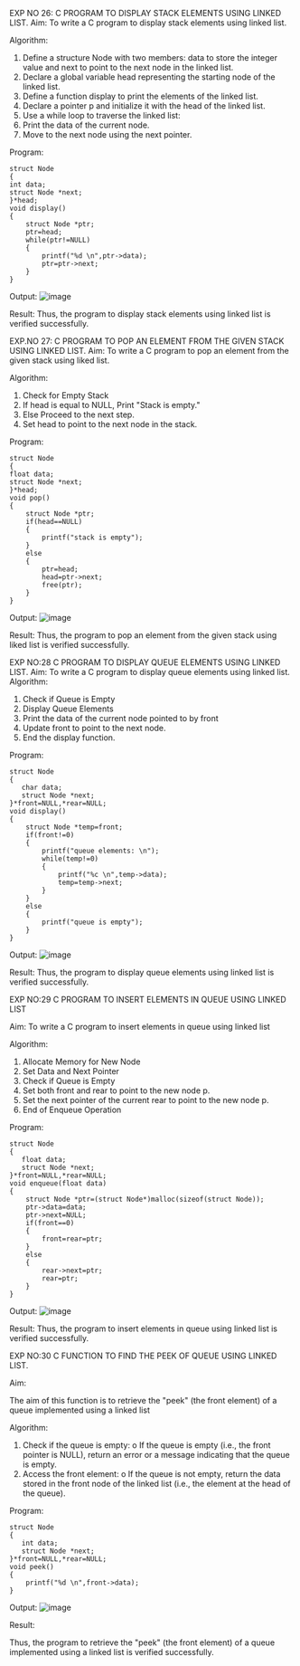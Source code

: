 

EXP NO 26: C PROGRAM TO DISPLAY STACK ELEMENTS USING LINKED LIST.
Aim:
To write a C program to display stack elements using linked list.

Algorithm:
1.	Define a structure Node with two members: data to store the integer value and next to point to the next node in the linked list.
2.	Declare a global variable head representing the starting node of the linked list.
3.	Define a function display to print the elements of the linked list.
4.	Declare a pointer p and initialize it with the head of the linked list.
5.	Use a while loop to traverse the linked list:
6.	Print the data of the current node.
7.	Move to the next node using the next pointer.
 
Program:
```
struct Node   
{  
int data;  
struct Node *next;  
}*head;  
void display()  
{  
    struct Node *ptr;
    ptr=head;
    while(ptr!=NULL)
    {
        printf("%d \n",ptr->data);
        ptr=ptr->next;
    }
}
```
Output:
![image](https://github.com/user-attachments/assets/7d072e85-f46f-40bd-85e9-47e622d71e3e)

Result:
Thus, the program to display stack elements using linked list is verified successfully. 



EXP.NO 27: C PROGRAM TO POP AN ELEMENT FROM THE GIVEN STACK USING 
LINKED LIST.
Aim:
To write a C program to pop an element from the given stack using liked list.

Algorithm:
1.	Check for Empty Stack
2.	If head is equal to NULL, Print "Stack is empty."
3.	Else Proceed to the next step.
4.	Set head to point to the next node in the stack.
 
Program:
```
struct Node   
{  
float data;  
struct Node *next;  
}*head;  
void pop()  
{  
    struct Node *ptr;  
    if(head==NULL)  
    {  
        printf("stack is empty");  
    }  
    else  
    {  
        ptr=head;  
        head=ptr->next;  
        free(ptr);  
    }  
}  
```
Output:
![image](https://github.com/user-attachments/assets/9060a9fe-c6d1-43b0-b313-fc99af4d0458)

Result:
Thus, the program to pop an element from the given stack using liked list is verified successfully.

 
EXP NO:28 C PROGRAM TO DISPLAY QUEUE ELEMENTS USING LINKED LIST.
Aim:
To write a C program to display queue elements using linked list.
Algorithm:
1.	Check if Queue is Empty
2.	Display Queue Elements
3.	Print the data of the current node pointed to by front
4.	Update front to point to the next node.
5.	End the display function.
 
Program:
```
struct Node
{
   char data;
   struct Node *next;
}*front=NULL,*rear=NULL;
void display()
{
    struct Node *temp=front;   
    if(front!=0)
    {
        printf("queue elements: \n");
        while(temp!=0)
        {
            printf("%c \n",temp->data);
            temp=temp->next;
        }
    }
    else
    {
        printf("queue is empty");
    }
}
```
Output:
![image](https://github.com/user-attachments/assets/72bbd78e-c686-45ce-bfbd-5434fbd86de0)

Result:
Thus, the program to display queue elements using linked list is verified successfully.


 
EXP NO:29 C PROGRAM TO INSERT ELEMENTS IN QUEUE USING LINKED LIST

Aim:
To write a C program to insert elements in queue using linked list

Algorithm:
1.	Allocate Memory for New Node
2.	Set Data and Next Pointer
3.	Check if Queue is Empty
4.	Set both front and rear to point to the new node p.
5.	Set the next pointer of the current rear to point to the new node p.
6.	End of Enqueue Operation
 
Program:
```
struct Node
{
   float data;
   struct Node *next;
}*front=NULL,*rear=NULL;
void enqueue(float data)
{
    struct Node *ptr=(struct Node*)malloc(sizeof(struct Node));
    ptr->data=data;
    ptr->next=NULL;
    if(front==0)
    {
        front=rear=ptr;
    }
    else
    {
        rear->next=ptr;
        rear=ptr;
    }
}
```
Output:
![image](https://github.com/user-attachments/assets/6bd3aa57-bc1f-4fa5-b9e1-c29bf75cedd0)

Result:
Thus, the program to insert elements in queue using linked list is verified successfully.



EXP NO:30 C FUNCTION TO FIND THE PEEK OF QUEUE USING LINKED LIST.


Aim:

The aim of this function is to retrieve the "peek" (the front element) of a queue implemented using a linked list

Algorithm:

1.	Check if the queue is empty:
o	If the queue is empty (i.e., the front pointer is NULL), return an error or a message indicating that the queue is empty.
2.	Access the front element:
o	If the queue is not empty, return the data stored in the front node of the linked list (i.e., the element at the head of the queue).

Program:
```
struct Node
{
   int data;
   struct Node *next;
}*front=NULL,*rear=NULL;
void peek()
{
    printf("%d \n",front->data);
}
```
Output:
![image](https://github.com/user-attachments/assets/6bb2b736-df75-4709-98ec-9d77400f9cec)

Result:

Thus, the program to retrieve the "peek" (the front element) of a queue implemented using a linked list is verified successfully.


